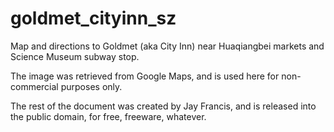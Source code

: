 # goldmet_cityinn_sz
Map and directions to Goldmet (aka City Inn) near Huaqiangbei markets and Science Museum subway stop.

The image was retrieved from Google Maps, and is used here for non-commercial purposes only.

The rest of the document was created by Jay Francis, and is released into the public domain, for free, freeware, whatever.

